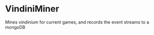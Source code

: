 VindiniMiner
============

Mines vindinium for current games, and records the event streams to a mongoDB
